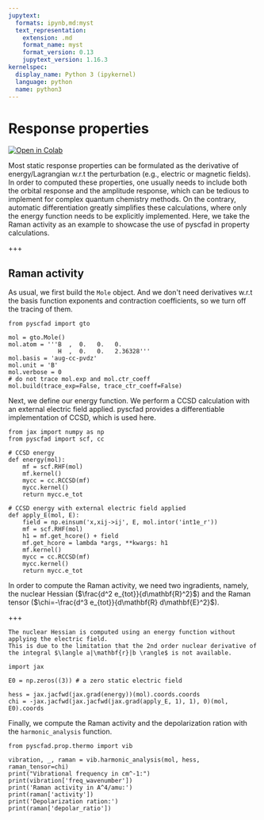 ```yaml
---
jupytext:
  formats: ipynb,md:myst
  text_representation:
    extension: .md
    format_name: myst
    format_version: 0.13
    jupytext_version: 1.16.3
kernelspec:
  display_name: Python 3 (ipykernel)
  language: python
  name: python3
---
```


# Response properties

[![Open in Colab](https://colab.research.google.com/assets/colab-badge.svg)](https://colab.research.google.com/github/fishjojo/pyscfad/blob/doc/doc/source/getting_started/tutorial/03_raman_ccsd.ipynb)

Most static response properties can be formulated as the derivative of energy/Lagrangian w.r.t the perturbation (e.g., electric or magnetic fields).
In order to computed these properties, one usually needs to include both the orbital response and the amplitude response,
which can be tedious to implement for complex quantum chemistry methods.
On the contrary, automatic differentiation greatly simplifies these calculations,
where only the energy function needs to be explicitly implemented.
Here, we take the Raman activity as an example to showcase the use of pyscfad in property calculations.

+++

## Raman activity

As usual, we first build the `Mole` object.
And we don't need derivatives w.r.t the basis function exponents and contraction coefficients,
so we turn off the tracing of them.

```{code-cell} ipython3
from pyscfad import gto

mol = gto.Mole()
mol.atom = '''B  ,  0.   0.   0.
              H  ,  0.   0.   2.36328'''
mol.basis = 'aug-cc-pvdz'
mol.unit = 'B'
mol.verbose = 0
# do not trace mol.exp and mol.ctr_coeff
mol.build(trace_exp=False, trace_ctr_coeff=False)
```

Next, we define our energy function. We perform a CCSD calculation with an external electric field applied.
pyscfad provides a differentiable implementation of CCSD, which is used here.

```{code-cell} ipython3
from jax import numpy as np
from pyscfad import scf, cc

# CCSD energy
def energy(mol):
    mf = scf.RHF(mol)
    mf.kernel()
    mycc = cc.RCCSD(mf)
    mycc.kernel()
    return mycc.e_tot

# CCSD energy with external electric field applied
def apply_E(mol, E):
    field = np.einsum('x,xij->ij', E, mol.intor('int1e_r'))
    mf = scf.RHF(mol)
    h1 = mf.get_hcore() + field
    mf.get_hcore = lambda *args, **kwargs: h1
    mf.kernel()
    mycc = cc.RCCSD(mf)
    mycc.kernel()
    return mycc.e_tot
```

In order to compute the Raman activity, we need two ingradients,
namely, the nuclear Hessian ($\frac{d^2 e_{tot}}{d\mathbf{R}^2}$) and
the Raman tensor ($\chi=-\frac{d^3 e_{tot}}{d\mathbf{R} d\mathbf{E}^2}$).

+++

```{note} 
The nuclear Hessian is computed using an energy function without applying the electric field.
This is due to the limitation that the 2nd order nuclear derivative of the integral $\langle a|\mathbf{r}|b \rangle$ is not available.
```

```{code-cell} ipython3
import jax

E0 = np.zeros((3)) # a zero static electric field

hess = jax.jacfwd(jax.grad(energy))(mol).coords.coords
chi = -jax.jacfwd(jax.jacfwd(jax.grad(apply_E, 1), 1), 0)(mol, E0).coords
```

Finally, we compute the Raman activity and the depolarization ration with the `harmonic_analysis` function.

```{code-cell} ipython3
from pyscfad.prop.thermo import vib

vibration, _, raman = vib.harmonic_analysis(mol, hess, raman_tensor=chi)
print("Vibrational frequency in cm^-1:")
print(vibration['freq_wavenumber'])
print('Raman activity in A^4/amu:')
print(raman['activity'])
print('Depolarization ration:')
print(raman['depolar_ratio'])
```
